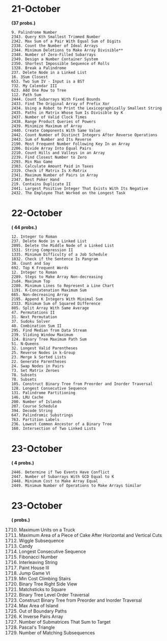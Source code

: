 

# 21-October 

**(37 probs.)**

    9. Palindrome Number
    2343. Query Kth Smallest Trimmed Number
    2342. Max Sum of a Pair With Equal Sum of Digits
    2338. Count the Number of Ideal Arrays
    2344. Minimum Deletions to Make Array Divisible**
    2348. Number of Zero-Filled Subarrays
    2349. Design a Number Container System
    2350. Shortest Impossible Sequence of Rolls
    1328. Break a Palindrome
    237. Delete Node in a Linked List
    16. 3Sum Closest
    653. Two Sum IV - Input is a BST
    732. My Calendar III
    623. Add One Row to Tree
    112. Path Sum
    2444. Count Subarrays With Fixed Bounds
    2433. Find The Original Array of Prefix Xor
    2434. Using a Robot to Print the Lexicographically Smallest String
    2435. Paths in Matrix Whose Sum Is Divisible by K
    2437. Number of Valid Clock Times
    2438. Range Product Queries of Powers
    2439. Minimize Maximum of Array
    2440. Create Components With Same Value
    2442. Count Number of Distinct Integers After Reverse Operations
    2443. Sum of Number and Its Reverse
    2190. Most Frequent Number Following Key In an Array
    2206. Divide Array Into Equal Pairs
    2210. Count Hills and Valleys in an Array
    2239. Find Closest Number to Zero
    2293. Min Max Game
    2303. Calculate Amount Paid in Taxes
    2319. Check if Matrix Is X-Matrix
    2341. Maximum Number of Pairs in Array
    2347. Best Poker Hand
    219. Contains Duplicate II
    2441. Largest Positive Integer That Exists With Its Negative
    2432. The Employee That Worked on the Longest Task

# 22-October 

**( 44 probs.)**

    12. Integer to Roman
    237. Delete Node in a Linked List
    2095. Delete the Middle Node of a Linked List
    1531. String Compression II
    1335. Minimum Difficulty of a Job Schedule
    1832. Check if the Sentence Is Pangram
    38. Count and Say
    692. Top K Frequent Words
    12. Integer to Roman
    2289. Steps to Make Array Non-decreasing
    2sd4. Maximum Top
    2280. Minimum Lines to Represent a Line Chart
    1191. K-Concatenation Maximum Sum
    665. Non-decreasing Array
    2195. Append K Integers With Minimal Sum
    2333. Minimum Sum of Squared Difference
    805. Split Array With Same Average
    47. Permutations II
    31. Next Permutation
    37. Sudoku Solver
    40. Combination Sum II
    295. Find Median from Data Stream
    239. Sliding Window Maximum
    124. Binary Tree Maximum Path Sum
    51. N-Queens
    32. Longest Valid Parentheses
    25. Reverse Nodes in k-Group
    23. Merge k Sorted Lists
    22. Generate Parentheses
    24. Swap Nodes in Pairs
    73. Set Matrix Zeroes
    78. Subsets
    78. Subsets
    105. Construct Binary Tree from Preorder and Inorder Traversal
    128. Longest Consecutive Sequence
    131. Palindrome Partitioning
    146. LRU Cache
    200. Number of Islands
    207. Course Schedule
    394. Decode String
    647. Palindromic Substrings
    763. Partition Labels
    236. Lowest Common Ancestor of a Binary Tree
    160. Intersection of Two Linked Lists
    
    
# 23-October 

**( 4 probs.)**

    2446. Determine if Two Events Have Conflict
    2447. Number of Subarrays With GCD Equal to K
    2448. Minimum Cost to Make Array Equal
    2449. Minimum Number of Operations to Make Arrays Similar


# 23-October 

**(  probs.)**

1710. Maximum Units on a Truck
1465. Maximum Area of a Piece of Cake After Horizontal and Vertical Cuts
376. Wiggle Subsequence
135. Candy
128. Longest Consecutive Sequence
509. Fibonacci Number
97. Interleaving String
1473. Paint House III
1696. Jump Game VI
746. Min Cost Climbing Stairs
199. Binary Tree Right Side View
473. Matchsticks to Square
102. Binary Tree Level Order Traversal
105. Construct Binary Tree from Preorder and Inorder Traversal
695. Max Area of Island
576. Out of Boundary Paths
629. K Inverse Pairs Array
1074. Number of Submatrices That Sum to Target
118. Pascal's Triangle
792. Number of Matching Subsequences

